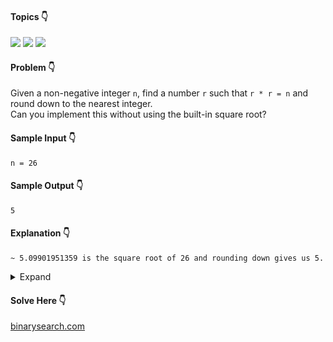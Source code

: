 #### Topics :point_down:
![](https://img.shields.io/badge/-binary--search-wheat)
![](https://img.shields.io/badge/-math-wheat)
![](https://img.shields.io/badge/-two--pointer-wheat)

#### Problem :point_down:
Given a non-negative integer `n`, find a number `r` such that `r * r = n` and round down to the nearest integer.  
Can you implement this without using the built-in square root?
#### Sample Input :point_down:
```
n = 26
```
#### Sample Output :point_down:
```
5
```
#### Explanation :point_down:
```
~ 5.09901951359 is the square root of 26 and rounding down gives us 5.
```
<details>
<summary>Expand</summary>

#### Python :point_down:
```py
def solve(n):    
    s = 0 # start
    e = n # end
    while s < e:
        m = (s + e)//2
        if (m * m <= n):
            s = m + 1
        else:
            e = m
    return (s - 1)
```
#### Time Complexity :point_down:
```
O(log n)
```
#### Space Complexity :point_down:
```
O(1)
```
</details>

#### Solve Here :point_down:
[binarysearch.com](https://binarysearch.com/problems/Guess-the-Root)
